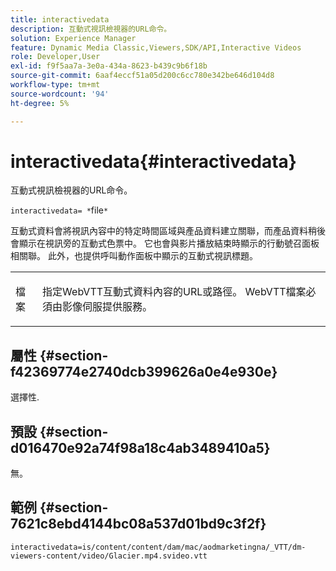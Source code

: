 ```yaml
---
title: interactivedata
description: 互動式視訊檢視器的URL命令。
solution: Experience Manager
feature: Dynamic Media Classic,Viewers,SDK/API,Interactive Videos
role: Developer,User
exl-id: f9f5aa7a-3e0a-434a-8623-b439c9b6f18b
source-git-commit: 6aaf4eccf51a05d200c6cc780e342be646d104d8
workflow-type: tm+mt
source-wordcount: '94'
ht-degree: 5%

---
```


# interactivedata{#interactivedata}

互動式視訊檢視器的URL命令。

`interactivedata= *`file`*`

互動式資料會將視訊內容中的特定時間區域與產品資料建立關聯，而產品資料稍後會顯示在視訊旁的互動式色票中。 它也會與影片播放結束時顯示的行動號召面板相關聯。 此外，也提供呼叫動作面板中顯示的互動式視訊標題。

<table id="table_C616483932C2482CA9794DDD7313FD7C"> 
 <tbody> 
  <tr> 
   <td colname="col1"> <p> <span class="codeph"> <span class="varname"> 檔案</span> </span> </p> </td> 
   <td colname="col2"> <p> 指定WebVTT互動式資料內容的URL或路徑。 WebVTT檔案必須由影像伺服提供服務。 </p> </td> 
  </tr> 
 </tbody> 
</table>

## 屬性 {#section-f42369774e2740dcb399626a0e4e930e}

選擇性.

## 預設 {#section-d016470e92a74f98a18c4ab3489410a5}

無。

## 範例 {#section-7621c8ebd4144bc08a537d01bd9c3f2f}

```
interactivedata=is/content/content/dam/mac/aodmarketingna/_VTT/dm-viewers-content/video/Glacier.mp4.svideo.vtt
```
